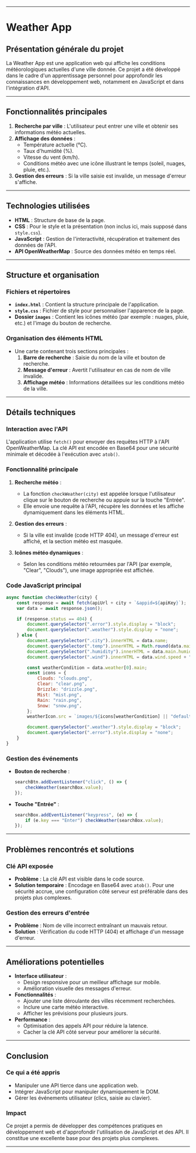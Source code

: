 

---

# Weather App

## **Présentation générale du projet**
La Weather App est une application web qui affiche les conditions météorologiques actuelles d'une ville donnée. Ce projet a été développé dans le cadre d'un apprentissage personnel pour approfondir les connaissances en développement web, notamment en JavaScript et dans l'intégration d'API.

---

## **Fonctionnalités principales**
1. **Recherche par ville** : L'utilisateur peut entrer une ville et obtenir ses informations météo actuelles.
2. **Affichage des données** : 
   - Température actuelle (°C).
   - Taux d'humidité (%).
   - Vitesse du vent (km/h).
   - Conditions météo avec une icône illustrant le temps (soleil, nuages, pluie, etc.).
3. **Gestion des erreurs** : Si la ville saisie est invalide, un message d'erreur s'affiche.

---

## **Technologies utilisées**
- **HTML** : Structure de base de la page.
- **CSS** : Pour le style et la présentation (non inclus ici, mais supposé dans `style.css`).
- **JavaScript** : Gestion de l'interactivité, récupération et traitement des données de l'API.
- **API OpenWeatherMap** : Source des données météo en temps réel.

---

## **Structure et organisation**
### Fichiers et répertoires
- **`index.html`** : Contient la structure principale de l'application.
- **`style.css`** : Fichier de style pour personnaliser l'apparence de la page.
- **Dossier `images`** : Contient les icônes météo (par exemple : nuages, pluie, etc.) et l'image du bouton de recherche.

### Organisation des éléments HTML
- Une carte contenant trois sections principales :
  1. **Barre de recherche** : Saisie du nom de la ville et bouton de recherche.
  2. **Message d'erreur** : Avertit l'utilisateur en cas de nom de ville invalide.
  3. **Affichage météo** : Informations détaillées sur les conditions météo de la ville.

---

## **Détails techniques**
### Interaction avec l'API
L'application utilise `fetch()` pour envoyer des requêtes HTTP à l'API OpenWeatherMap. La clé API est encodée en Base64 pour une sécurité minimale et décodée à l'exécution avec `atob()`.

### Fonctionnalité principale
1. **Recherche météo** :
   - La fonction `checkWeather(city)` est appelée lorsque l'utilisateur clique sur le bouton de recherche ou appuie sur la touche "Entrée".
   - Elle envoie une requête à l'API, récupère les données et les affiche dynamiquement dans les éléments HTML.

2. **Gestion des erreurs** :
   - Si la ville est invalide (code HTTP 404), un message d'erreur est affiché, et la section météo est masquée.

3. **Icônes météo dynamiques** :
   - Selon les conditions météo retournées par l'API (par exemple, "Clear", "Clouds"), une image appropriée est affichée.

### Code JavaScript principal
```javascript
async function checkWeather(city) {
    const response = await fetch(apiUrl + city + `&appid=${apiKey}`);
    var data = await response.json();

    if (response.status == 404) {
        document.querySelector(".error").style.display = "block";
        document.querySelector(".weather").style.display = "none";
    } else {
        document.querySelector(".city").innerHTML = data.name;
        document.querySelector(".temp").innerHTML = Math.round(data.main.temp) + "°C";
        document.querySelector(".humidity").innerHTML = data.main.humidity + "%";
        document.querySelector(".wind").innerHTML = data.wind.speed + "km/h";

        const weatherCondition = data.weather[0].main;
        const icons = {
            Clouds: "clouds.png",
            Clear: "clear.png",
            Drizzle: "drizzle.png",
            Mist: "mist.png",
            Rain: "rain.png",
            Snow: "snow.png",
        };
        weatherIcon.src = `images/${icons[weatherCondition] || "default.png"}`;

        document.querySelector(".weather").style.display = "block";
        document.querySelector(".error").style.display = "none";
    }
}
```

### Gestion des événements
- **Bouton de recherche** : 
  ```javascript
  searchBtn.addEventListener("click", () => {
      checkWeather(searchBox.value);
  });
  ```
- **Touche "Entrée"** : 
  ```javascript
  searchBox.addEventListener("keypress", (e) => {
      if (e.key === "Enter") checkWeather(searchBox.value);
  });
  ```

---

## **Problèmes rencontrés et solutions**
### Clé API exposée
- **Problème** : La clé API est visible dans le code source.
- **Solution temporaire** : Encodage en Base64 avec `atob()`. Pour une sécurité accrue, une configuration côté serveur est préférable dans des projets plus complexes.

### Gestion des erreurs d'entrée
- **Problème** : Nom de ville incorrect entraînant un mauvais retour.
- **Solution** : Vérification du code HTTP (404) et affichage d'un message d'erreur.

---

## **Améliorations potentielles**
- **Interface utilisateur** :
  - Design responsive pour un meilleur affichage sur mobile.
  - Amélioration visuelle des messages d'erreur.
- **Fonctionnalités** :
  - Ajouter une liste déroulante des villes récemment recherchées.
  - Inclure une carte météo interactive.
  - Afficher les prévisions pour plusieurs jours.
- **Performance** :
  - Optimisation des appels API pour réduire la latence.
  - Cacher la clé API côté serveur pour améliorer la sécurité.

---

## **Conclusion**
### Ce qui a été appris
- Manipuler une API tierce dans une application web.
- Intégrer JavaScript pour manipuler dynamiquement le DOM.
- Gérer les événements utilisateur (clics, saisie au clavier).

### Impact
Ce projet a permis de développer des compétences pratiques en développement web et d'approfondir l'utilisation de JavaScript et des API. Il constitue une excellente base pour des projets plus complexes.

---
